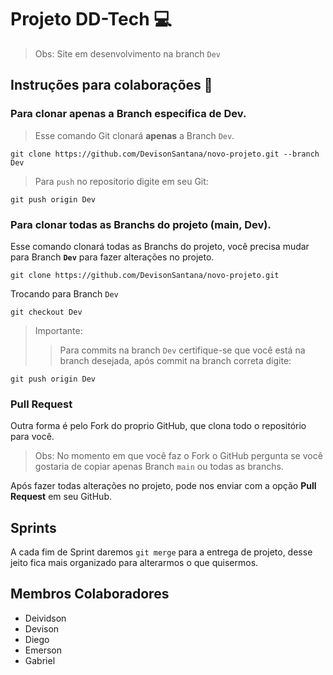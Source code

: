 <!-- Esse README é provisório criado apenas para auxiliar mostrando instruções do Git para não familiarizados -->

# Projeto DD-Tech 💻

> Obs: Site em desenvolvimento na branch ``Dev``

## Instruções para colaborações 📝

### Para clonar apenas a Branch especifica de Dev.

> Esse comando Git clonará **apenas** a Branch ```Dev```.

```git clone https://github.com/DevisonSantana/novo-projeto.git --branch Dev```

> Para ```push``` no repositorio digite em seu Git:

```git push origin Dev```

### Para clonar todas as Branchs do projeto (main, Dev).

Esse comando clonará todas as Branchs do projeto, você precisa mudar para Branch **```Dev```** para fazer alterações no projeto.

```git clone https://github.com/DevisonSantana/novo-projeto.git```

Trocando para Branch ```Dev```

```git checkout Dev```

> Importante:
>> Para commits na branch ```Dev``` certifique-se que você está na branch desejada, após commit na branch correta digite:  

```git push origin Dev```

### Pull Request

Outra forma é pelo Fork do proprio GitHub, que clona todo o repositório para você.

> Obs: No momento em que você faz o Fork o GitHub pergunta se você gostaria de copiar apenas Branch ```main``` ou todas as branchs.

Após fazer todas alterações no projeto, pode nos enviar com a opção **Pull Request** em seu GitHub.

## Sprints

A cada fim de Sprint daremos ```git merge``` para a entrega de projeto, desse jeito fica mais organizado para alterarmos o que quisermos.

## Membros Colaboradores

- Deividson
- Devison
- Diego
- Emerson
- Gabriel